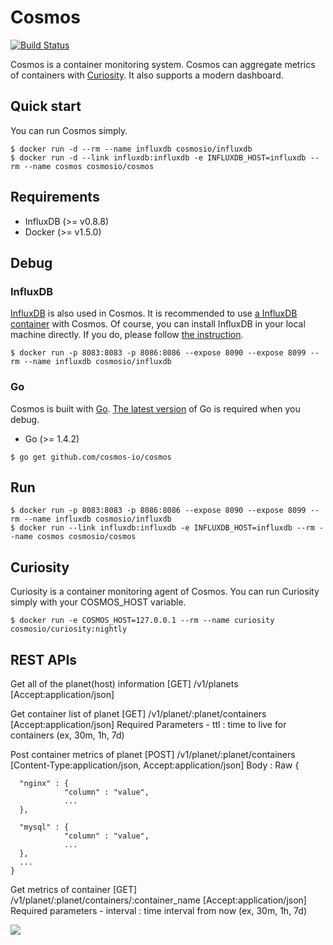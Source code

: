 # Cosmos

[![Build Status](https://travis-ci.org/cosmos-io/cosmos.svg?branch=master)](https://travis-ci.org/cosmos-io/cosmos)

Cosmos is a container monitoring system. Cosmos can aggregate metrics of containers with [Curiosity](https://github.com/cosmos-io/curiosity). It also supports a modern dashboard.

## Quick start

You can run Cosmos simply.

```
$ docker run -d --rm --name influxdb cosmosio/influxdb
$ docker run -d --link influxdb:influxdb -e INFLUXDB_HOST=influxdb --rm --name cosmos cosmosio/cosmos
```

## Requirements
* InfluxDB (>= v0.8.8)
* Docker (>= v1.5.0)

## Debug

### InfluxDB

[InfluxDB](http://influxdb.com) is also used in Cosmos. It is recommended to use [a InfluxDB container](https://registry.hub.docker.com/u/cosmosio/influxdb/) with Cosmos. Of course, you can install InfluxDB in your local machine directly. If you do, please follow [the instruction](http://influxdb.com/download/).
```
$ docker run -p 8083:8083 -p 8086:8086 --expose 8090 --expose 8099 --rm --name influxdb cosmosio/influxdb
```

### Go

Cosmos is built with [Go](http://golang.org). [The latest version](https://golang.org/dl/) of Go is required when you debug.

* Go (>= 1.4.2)

```
$ go get github.com/cosmos-io/cosmos
```

## Run

```
$ docker run -p 8083:8083 -p 8086:8086 --expose 8090 --expose 8099 --rm --name influxdb cosmosio/influxdb
$ docker run --link influxdb:influxdb -e INFLUXDB_HOST=influxdb --rm --name cosmos cosmosio/cosmos
```

## Curiosity

Curiosity is a container monitoring agent of Cosmos. You can run Curiosity simply with your COSMOS_HOST variable.

```
$ docker run -e COSMOS_HOST=127.0.0.1 --rm --name curiosity cosmosio/curiosity:nightly
```

## REST APIs
Get all of the planet(host) information
	[GET]  /v1/planets [Accept:application/json]


Get container list of planet
	[GET]  /v1/planet/:planet/containers [Accept:application/json]
	Required Parameters
		- ttl : time to live for containers (ex, 30m, 1h, 7d)

Post container metrics of planet
	[POST] /v1/planet/:planet/containers [Content-Type:application/json, Accept:application/json]
	Body : Raw
	{ 

	  "nginx" : {
				"column" : "value",
				...
	  },

	  "mysql" : {
	  			"column" : "value",
	  			...
	  }, 
	  ...	  
	}

Get metrics of container
	[GET] /v1/planet/:planet/containers/:container_name [Accept:application/json]
	Required parameters
		- interval : time interval from now (ex, 30m, 1h, 7d)

<img src="https://raw.githubusercontent.com/cosmos-io/cosmos/master/screenshot.png">